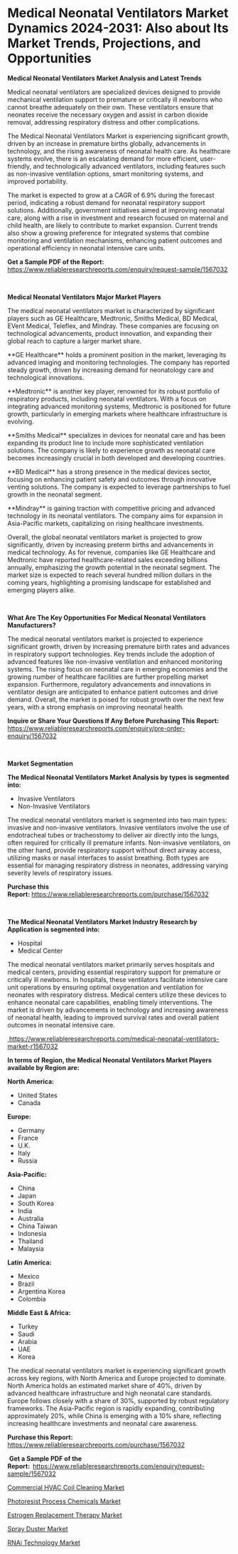 <p><h1>Medical Neonatal Ventilators Market Dynamics 2024-2031: Also about Its Market Trends, Projections, and Opportunities</h1></p><p><strong>Medical Neonatal Ventilators Market Analysis and Latest Trends</strong></p>
<p><p>Medical neonatal ventilators are specialized devices designed to provide mechanical ventilation support to premature or critically ill newborns who cannot breathe adequately on their own. These ventilators ensure that neonates receive the necessary oxygen and assist in carbon dioxide removal, addressing respiratory distress and other complications. </p><p>The Medical Neonatal Ventilators Market is experiencing significant growth, driven by an increase in premature births globally, advancements in technology, and the rising awareness of neonatal health care. As healthcare systems evolve, there is an escalating demand for more efficient, user-friendly, and technologically advanced ventilators, including features such as non-invasive ventilation options, smart monitoring systems, and improved portability.</p><p>The market is expected to grow at a CAGR of 6.9% during the forecast period, indicating a robust demand for neonatal respiratory support solutions. Additionally, government initiatives aimed at improving neonatal care, along with a rise in investment and research focused on maternal and child health, are likely to contribute to market expansion. Current trends also show a growing preference for integrated systems that combine monitoring and ventilation mechanisms, enhancing patient outcomes and operational efficiency in neonatal intensive care units.</p></p>
<p><strong>Get a Sample PDF of the Report:&nbsp;</strong> <a href="https://www.reliableresearchreports.com/enquiry/request-sample/1567032?utm_campaign=12&utm_medium=2&utm_source=Github&utm_content=ia&utm_term=11102024&utm_id=medical-neonatal-ventilators">https://www.reliableresearchreports.com/enquiry/request-sample/1567032</a></p>
<p>&nbsp;</p>
<p><strong>Medical Neonatal Ventilators Major Market Players</strong></p>
<p><p>The medical neonatal ventilators market is characterized by significant players such as GE Healthcare, Medtronic, Smiths Medical, BD Medical, EVent Medical, Teleflex, and Mindray. These companies are focusing on technological advancements, product innovation, and expanding their global reach to capture a larger market share.</p><p>**GE Healthcare** holds a prominent position in the market, leveraging its advanced imaging and monitoring technologies. The company has reported steady growth, driven by increasing demand for neonatology care and technological innovations. </p><p>**Medtronic** is another key player, renowned for its robust portfolio of respiratory products, including neonatal ventilators. With a focus on integrating advanced monitoring systems, Medtronic is positioned for future growth, particularly in emerging markets where healthcare infrastructure is evolving.</p><p>**Smiths Medical** specializes in devices for neonatal care and has been expanding its product line to include more sophisticated ventilation solutions. The company is likely to experience growth as neonatal care becomes increasingly crucial in both developed and developing countries.</p><p>**BD Medical** has a strong presence in the medical devices sector, focusing on enhancing patient safety and outcomes through innovative venting solutions. The company is expected to leverage partnerships to fuel growth in the neonatal segment.</p><p>**Mindray** is gaining traction with competitive pricing and advanced technology in its neonatal ventilators. The company aims for expansion in Asia-Pacific markets, capitalizing on rising healthcare investments.</p><p>Overall, the global neonatal ventilators market is projected to grow significantly, driven by increasing preterm births and advancements in medical technology. As for revenue, companies like GE Healthcare and Medtronic have reported healthcare-related sales exceeding billions annually, emphasizing the growth potential in the neonatal segment. The market size is expected to reach several hundred million dollars in the coming years, highlighting a promising landscape for established and emerging players alike.</p></p>
<p>&nbsp;</p>
<p><strong>What Are The Key Opportunities For Medical Neonatal Ventilators Manufacturers?</strong></p>
<p><p>The medical neonatal ventilators market is projected to experience significant growth, driven by increasing premature birth rates and advances in respiratory support technologies. Key trends include the adoption of advanced features like non-invasive ventilation and enhanced monitoring systems. The rising focus on neonatal care in emerging economies and the growing number of healthcare facilities are further propelling market expansion. Furthermore, regulatory advancements and innovations in ventilator design are anticipated to enhance patient outcomes and drive demand. Overall, the market is poised for robust growth over the next few years, with a strong emphasis on improving neonatal health.</p></p>
<p><strong>Inquire or Share Your Questions If Any Before Purchasing This Report:</strong> <a href="https://www.reliableresearchreports.com/enquiry/pre-order-enquiry/1567032?utm_campaign=12&utm_medium=2&utm_source=Github&utm_content=ia&utm_term=11102024&utm_id=medical-neonatal-ventilators">https://www.reliableresearchreports.com/enquiry/pre-order-enquiry/1567032</a></p>
<p>&nbsp;</p>
<p><strong>Market Segmentation</strong></p>
<p><strong>The Medical Neonatal Ventilators Market Analysis by types is segmented into:</strong></p>
<p><ul><li>Invasive Ventilators</li><li>Non-Invasive Ventilators</li></ul></p>
<p><p>The medical neonatal ventilators market is segmented into two main types: invasive and non-invasive ventilators. Invasive ventilators involve the use of endotracheal tubes or tracheostomy to deliver air directly into the lungs, often required for critically ill premature infants. Non-invasive ventilators, on the other hand, provide respiratory support without direct airway access, utilizing masks or nasal interfaces to assist breathing. Both types are essential for managing respiratory distress in neonates, addressing varying severity levels of respiratory issues.</p></p>
<p><strong>Purchase this Report:&nbsp;</strong><a href="https://www.reliableresearchreports.com/purchase/1567032?utm_campaign=12&utm_medium=2&utm_source=Github&utm_content=ia&utm_term=11102024&utm_id=medical-neonatal-ventilators">https://www.reliableresearchreports.com/purchase/1567032</a></p>
<p>&nbsp;</p>
<p><strong>The Medical Neonatal Ventilators Market Industry Research by Application is segmented into:</strong></p>
<p><ul><li>Hospital</li><li>Medical Center</li></ul></p>
<p><p>The medical neonatal ventilators market primarily serves hospitals and medical centers, providing essential respiratory support for premature or critically ill newborns. In hospitals, these ventilators facilitate intensive care unit operations by ensuring optimal oxygenation and ventilation for neonates with respiratory distress. Medical centers utilize these devices to enhance neonatal care capabilities, enabling timely interventions. The market is driven by advancements in technology and increasing awareness of neonatal health, leading to improved survival rates and overall patient outcomes in neonatal intensive care.</p></p>
<p><a href="https://www.reliableresearchreports.com/medical-neonatal-ventilators-market-r1567032?utm_campaign=12&utm_medium=2&utm_source=Github&utm_content=ia&utm_term=11102024&utm_id=medical-neonatal-ventilators">&nbsp;https://www.reliableresearchreports.com/medical-neonatal-ventilators-market-r1567032</a></p>
<p><strong>In terms of Region, the Medical Neonatal Ventilators Market Players available by Region are:</strong></p>
<p>
    <p> <strong> North America: </strong>
        <ul>
            <li>United States</li>
            <li>Canada</li>
        </ul>
        </p> 
    <p> <strong> Europe: </strong>
        <ul>
            <li>Germany</li>
            <li>France</li>
            <li>U.K.</li>
            <li>Italy</li>
            <li>Russia</li>
        </ul>
        </p> 
    <p> <strong> Asia-Pacific: </strong>
        <ul>
            <li>China</li>
            <li>Japan</li>
            <li>South Korea</li>
            <li>India</li>
            <li>Australia</li>
            <li>China Taiwan</li>
            <li>Indonesia</li>
            <li>Thailand</li>
            <li>Malaysia</li>
        </ul>
        </p> 
    <p> <strong> Latin America: </strong>
        <ul>
            <li>Mexico</li>
            <li>Brazil</li>
            <li>Argentina Korea</li>
            <li>Colombia</li>
        </ul>
        </p> 
    <p> <strong> Middle East & Africa: </strong>
        <ul>
            <li>Turkey</li>
            <li>Saudi</li>
            <li>Arabia</li>
            <li>UAE</li>
            <li>Korea</li>
        </ul>
    </p>
    </p>
<p><p>The medical neonatal ventilators market is experiencing significant growth across key regions, with North America and Europe projected to dominate. North America holds an estimated market share of 40%, driven by advanced healthcare infrastructure and high neonatal care standards. Europe follows closely with a share of 30%, supported by robust regulatory frameworks. The Asia-Pacific region is rapidly expanding, contributing approximately 20%, while China is emerging with a 10% share, reflecting increasing healthcare investments and neonatal care awareness.</p></p>
<p><strong>Purchase this Report: </strong><a href="https://www.reliableresearchreports.com/purchase/1567032?utm_campaign=12&utm_medium=2&utm_source=Github&utm_content=ia&utm_term=11102024&utm_id=medical-neonatal-ventilators">https://www.reliableresearchreports.com/purchase/1567032</a></p>
<p>&nbsp;<strong>Get a Sample PDF of the Report:&nbsp;&nbsp;</strong><a href="https://www.reliableresearchreports.com/enquiry/request-sample/1567032?utm_campaign=12&utm_medium=2&utm_source=Github&utm_content=ia&utm_term=11102024&utm_id=medical-neonatal-ventilators">https://www.reliableresearchreports.com/enquiry/request-sample/1567032</a></p>
<p><strong></strong></p>
<p><p><a href="https://issuu.com/reportprime-2/docs/commercial-hvac-coil-cleaning-marke_c8acf9c986faa7?utm_campaign=12&utm_medium=2&utm_source=Github&utm_content=ia&utm_term=11102024&utm_id=medical-neonatal-ventilators">Commercial HVAC Coil Cleaning Market</a></p><p><a href="https://www.linkedin.com/pulse/photoresist-process-chemicals-market2024-2031-industry-fazzc?utm_campaign=12&utm_medium=2&utm_source=Github&utm_content=ia&utm_term=11102024&utm_id=medical-neonatal-ventilators">Photoresist Process Chemicals Market</a></p><p><a href="https://github.com/wwwkeltoum/Market-Research-Report-List-5/blob/main/estrogen-replacement-therapy-market.md?utm_campaign=12&utm_medium=2&utm_source=Github&utm_content=ia&utm_term=11102024&utm_id=medical-neonatal-ventilators">Estrogen Replacement Therapy Market</a></p><p><a href="https://issuu.com/reportprime-2/docs/spray-duster-market-size-2030.pptx_38a435409bfd63?utm_campaign=12&utm_medium=2&utm_source=Github&utm_content=ia&utm_term=11102024&utm_id=medical-neonatal-ventilators">Spray Duster Market</a></p><p><a href="https://github.com/SamiaHussain82/Market-Research-Report-List-1/blob/main/rnai-technology-market.md?utm_campaign=12&utm_medium=2&utm_source=Github&utm_content=ia&utm_term=11102024&utm_id=medical-neonatal-ventilators">RNAi Technology Market</a></p></p>
